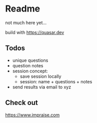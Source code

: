 # Readme

not much here yet...

build with https://quasar.dev

## Todos

- unique questions
- question notes
- session concept:
  - save session locally
  - session: name + questions + notes
- send results via email to xyz

## Check out

https://www.impraise.com
